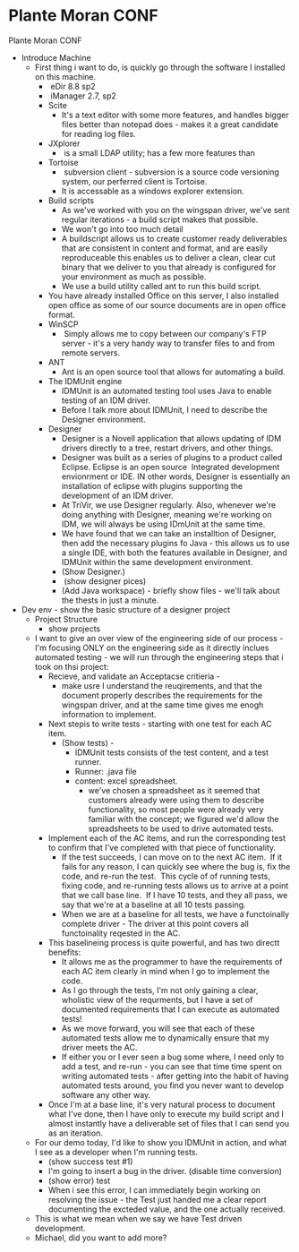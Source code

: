 # Plante Moran CONF

Plante Moran CONF

* Introduce Machine
	* First thing i want to do, is quickly go through the software I installed on this machine.
		*  eDir 8.8 sp2
		*  iManager 2.7, sp2
		* Scite
			* It's a text editor with some more features, and handles bigger files better than notepad does - makes it a great candidate for reading log files.
		* JXplorer
			*  is a small LDAP utility; has a few more features than
		* Tortoise
			*  subversion client - subversion is a source code versioning system, our perferred client is Tortoise.
			* It is accessable as a windows explorer extension.
		* Build scripts
			* As we've worked with you on the wingspan driver, we've sent regular iterations - a build script makes that possible.
			* We won't go into too much detail
			* A buildscript allows us to create customer ready deliverables that are consistent in content and format, and are easily reproduceable this enables us to deliver a clean, clear cut binary that we deliver to you that already is configured for your environment as much as possible.
			* We use a build utility called ant to run this build script.
		* You have already installed Office on this server, I also installed open office as some of our source documents are in open office format.
		* WinSCP
			*  Simply allows me to copy between our company's FTP server - it's a very handy way to transfer files to and from remote servers.
		* ANT
			* Ant is an open source tool that allows for automating a build.
		* The IDMUnit engine
			* IDMUnit is an automated testing tool uses Java to enable testing of an IDM driver.
			* Before I talk more about IDMUnit, I need to describe the Designer environment.
		* Designer
			* Designer is a Novell application that allows updating of IDM drivers directly to a tree, restart drivers, and other things.
			* Designer was built as a series of plugins to a product called Eclipse. Eclipse is an open source  Integrated development envionrment or IDE. IN other words, Designer is essentially an installation of eclipse with plugins supporting the development of an IDM driver.
			* At TriVir, we use Designer regularly. Also, whenever we're doing anything with Designer, meaning we're working on IDM, we will always be using IDmUnit at the same time.
			* We have found that we can take an installtion of Designer, then add the necessary plugins fo Java - this allows us to use a single IDE, with both the features available in Designer, and IDMUnit within the same development environment.
			* (Show Designer.)
			*  (show designer pices)
			* (Add Java workspace) - briefly show files - we'll talk about the thests in just a minute.
* Dev env - show the basic structure of a designer project
	* Project Structure
		* show projects
	* I want to give an over view of the engineering side of our process - I'm focusing ONLY on the engineering side as it directly inclues automated testing - we will run through the engineering steps that i took on thsi project:
		* Recieve, and validate an Acceptacse critieria -
			* make usre I understand the reuqirements, and that the document properly describes the requirements for the wingspan driver, and at the same time gives me enogh information to implement.
		* Next stepis to write tests - starting with one test for each AC item.
			* (Show tests) -
				* IDMUnit tests consists of the test content, and a test runner.
				* Runner: .java file
				* content: excel spreadsheet.
					* we've chosen a spreadsheet as it seemed that customers already were using them to describe functionality, so most people were already very familiar with the concept; we figured we'd allow the spreadsheets to be used to drive automated tests.
		* Implement each of the AC items, and run the corresponding test to confirm that I've completed with that piece of functionality.
			* If the test succeeds, I can move on to the next AC item.  If it fails for any reason, I can quickly see where the bug is, fix the code, and re-run the test.  This cycle of of running tests, fixing code, and re-running tests allows us to arrive at a point that we call base line.  If I have 10 tests, and they all pass, we say that we're at a baseline at all 10 tests passing.
			* When we are at a baseline for all tests, we have a functoinally complete driver - The driver at this point covers all functoinality reqested in the AC.
		* This baselineing process is quite powerful, and has two directt benefits:
			* It allows me as the programmer to have the requirements of each AC item clearly in mind when I go to implement the code.
			* As I go through the tests, I'm not only gaining a clear, wholistic view of the requrments, but I have a set of documented requirements that I can execute as automated tests!
			* As we move forward, you will see that each of these automated tests allow me to dynamically ensure that my driver meets the AC.
			* If either you or I ever seen a bug some where, I need only to add a test, and re-run - you can see that time time spent on writing automated tests - after getting into the habit of having automated tests around, you find you never want to develop software any other way.
		* Once I'm at a base line, it's very natural process to document what I've done, then I have only to execute my build script and I almost instantly have a deliverable set of files that I can send you as an iteration.
	* For our demo today, I'd like to show you IDMUnit in action, and what I see as a developer when I'm running tests.
		* (show success test #1)
		* I'm going to insert a bug in the driver. (disable time conversion)
		* (show error) test
		* When i see this error, I can immediately begin working on resolving the issue - the Test just handed me a clear report documenting the excteded value, and the one actually received.
	* This is what we mean when we say we have Test driven development.
	* Michael, did you want to add more?
